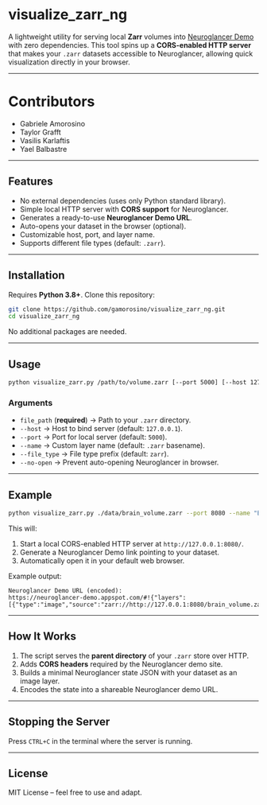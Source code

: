 # visualize_zarr_ng

A lightweight utility for serving local **Zarr** volumes into [Neuroglancer Demo](https://neuroglancer-demo.appspot.com) with zero dependencies.
This tool spins up a **CORS-enabled HTTP server** that makes your `.zarr` datasets accessible to Neuroglancer, allowing quick visualization directly in your browser.

---
# Contributors

* Gabriele Amorosino
* Taylor Grafft
* Vasilis Karlaftis 
* Yael Balbastre
---

## Features

* No external dependencies (uses only Python standard library).
* Simple local HTTP server with **CORS support** for Neuroglancer.
* Generates a ready-to-use **Neuroglancer Demo URL**.
* Auto-opens your dataset in the browser (optional).
* Customizable host, port, and layer name.
* Supports different file types (default: `.zarr`).

---

## Installation

Requires **Python 3.8+**.
Clone this repository:

```bash
git clone https://github.com/gamorosino/visualize_zarr_ng.git
cd visualize_zarr_ng
```

No additional packages are needed.

---

## Usage

```bash
python visualize_zarr.py /path/to/volume.zarr [--port 5000] [--host 127.0.0.1] [--name mylayer]
```

### Arguments

* `file_path` (**required**) → Path to your `.zarr` directory.
* `--host` → Host to bind server (default: `127.0.0.1`).
* `--port` → Port for local server (default: `5000`).
* `--name` → Custom layer name (default: `.zarr` basename).
* `--file_type` → File type prefix (default: `zarr`).
* `--no-open` → Prevent auto-opening Neuroglancer in browser.

---

## Example

```bash
python visualize_zarr.py ./data/brain_volume.zarr --port 8080 --name "BrainVolume"
```

This will:

1. Start a local CORS-enabled HTTP server at `http://127.0.0.1:8080/`.
2. Generate a Neuroglancer Demo link pointing to your dataset.
3. Automatically open it in your default web browser.

Example output:

```
Neuroglancer Demo URL (encoded):
https://neuroglancer-demo.appspot.com/#!{"layers":[{"type":"image","source":"zarr://http://127.0.0.1:8080/brain_volume.zarr/","name":"BrainVolume"}]}
```

---

##  How It Works

1. The script serves the **parent directory** of your `.zarr` store over HTTP.
2. Adds **CORS headers** required by the Neuroglancer demo site.
3. Builds a minimal Neuroglancer state JSON with your dataset as an image layer.
4. Encodes the state into a shareable Neuroglancer demo URL.

---

##  Stopping the Server

Press `CTRL+C` in the terminal where the server is running.

---

##  License

MIT License – feel free to use and adapt.
